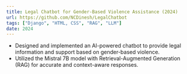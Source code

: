 ```yaml
---
title: Legal Chatbot for Gender-Based Violence Assistance (2024)
url: https://github.com/NCDinesh/LegalChatbot
tags: ["Django", "HTML, CSS", "RAG", "LLM"]
date: 2024
---
```


- Designed and implemented an AI-powered chatbot to provide legal information and support based on
  gender-based violence.
- Utilized the Mistral 7B model with Retrieval-Augmented Generation (RAG) for accurate and context-aware responses.
